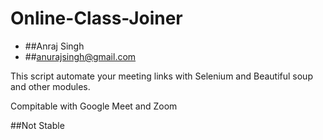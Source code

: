 # Online-Class-Joiner
- ##Anraj Singh
- ##anurajsingh@gmail.com


This script automate your meeting links with Selenium and Beautiful soup and other modules.

Compitable with Google Meet and Zoom

##Not Stable
